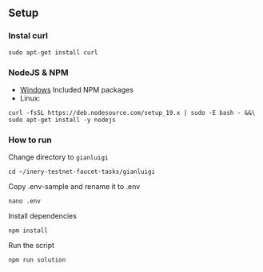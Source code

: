 ## Setup 

### Instal curl
```
sudo apt-get install curl
```

### NodeJS & NPM
- [Windows](https://nodejs.org/en/download/) Included NPM packages
- Linux:
```
curl -fsSL https://deb.nodesource.com/setup_19.x | sudo -E bash - &&\
sudo apt-get install -y nodejs
```


### How to run

Change directory to ```gianluigi```

```shell
cd ~/inery-testnet-faucet-tasks/gianluigi
```

Copy .env-sample and rename it to .env

```shell
nano .env
```

Install dependencies

```shell
npm install
```

Run the script

```
npm run solution
```
